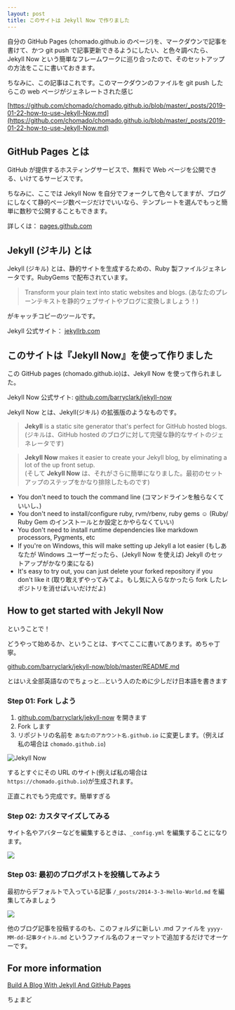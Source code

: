 ```yaml
---
layout: post
title: このサイトは Jekyll Now で作りました
---
```

自分の GitHub Pages (chomado.github.io のページ)を、マークダウンで記事を書けて、かつ git push で記事更新できるようにしたい、と色々調べたら、Jekyll Now という簡単なフレームワークに巡り合ったので、そのセットアップの方法をここに書いておきます。

ちなみに、この記事はこれです。このマークダウンのファイルを git push したらこの web ページがジェネレートされた感じ

[https://github.com/chomado/chomado.github.io/blob/master/_posts/2019-01-22-how-to-use-Jekyll-Now.md](https://github.com/chomado/chomado.github.io/blob/master/_posts/2019-01-22-how-to-use-Jekyll-Now.md)

## GitHub Pages とは

GitHub が提供するホスティングサービスで、無料で Web ページを公開できる、いけてるサービスです。

ちなみに、ここでは Jekyll Now を自分でフォークして色々してますが、ブログにしなくて静的ページ数ページだけでいいなら、テンプレートを選んでもっと簡単に数秒で公開することもできます。

詳しくは： <a href="https://pages.github.com/" target="_blank">pages.github.com</a>

## Jekyll (ジキル) とは

Jekyll (ジキル) とは、静的サイトを生成するための、Ruby 製ファイルジェネレータです。RubyGems で配布されています。

> Transform your plain text into static websites and blogs. (あなたのプレーンテキストを静的ウェブサイトやブログに変換しましょう！)

がキャッチコピーのツールです。


Jekyll 公式サイト： <a href="https://jekyllrb.com/" target="_blank">jekyllrb.com</a>

## このサイトは『Jekyll Now』を使って作りました

この GitHub pages (chomado.github.io)は、Jekyll Now を使って作られました。

Jekyll Now 公式サイト: <a href="https://github.com/barryclark/jekyll-now" target="_blank">github.com/barryclark/jekyll-now</a>

Jekyll Now とは、Jekyll(ジキル) の拡張版のようなものです。

> **Jekyll** is a static site generator that's perfect for GitHub hosted blogs.     
(ジキルは、GitHub hosted のブログに対して完璧な静的なサイトのジェネレータです)

> **Jekyll Now** makes it easier to create your Jekyll blog, by eliminating a lot of the up front setup.   
(そして **Jekyll Now** は、それがさらに簡単になりました。最初のセットアップのステップをかなり排除したものです)

- You don't need to touch the command line (コマンドラインを触らなくていいし、)
- You don't need to install/configure ruby, rvm/rbenv, ruby gems :relaxed: (Ruby/ Ruby Gem のインストールとか設定とかやらなくていい)
- You don't need to install runtime dependencies like markdown processors, Pygments, etc
- If you're on Windows, this will make setting up Jekyll a lot easier (もしあなたが Windows ユーザーだったら、(Jekyll Now を使えば) Jekyll のセットアップがかなり楽になる)
- It's easy to try out, you can just delete your forked repository if you don't like it (取り敢えずやってみてよ。もし気に入らなかったら fork したレポジトリを消せばいいだけだよ)

## How to get started with Jekyll Now

ということで！

どうやって始めるか、ということは、すべてここに書いてあります。めちゃ丁寧。

<a href="https://github.com/barryclark/jekyll-now/blob/master/README.md" target="_blank">github.com/barryclark/jekyll-now/blob/master/README.md</a>

とはいえ全部英語なのでちょっと…という人のために少しだけ日本語を書きます

### Step 01: Fork しよう

1. <a href="https://github.com/barryclark/jekyll-now" target="_blank">github.com/barryclark/jekyll-now</a> を開きます
1. Fork します
1. リポジトリの名前を `あなたのアカウント名.github.io` に変更します。（例えば私の場合は `chomado.github.io`)

![Jekyll Now](https://github.com/chomado/chomado.github.io/raw/master/images/step1.gif)

するとすぐにその URL のサイト(例えば私の場合は `https://chomado.github.io`)が生成されます。

正直これでもう完成です。簡単すぎる

### Step 02: カスタマイズしてみる

サイト名やアバターなどを編集するときは、`_config.yml` を編集することになります。

![](https://github.com/chomado/chomado.github.io/raw/master/images/config.png)

### Step 03: 最初のブログポストを投稿してみよう

最初からデフォルトで入っている記事 `/_posts/2014-3-3-Hello-World.md` を編集してみましょう

![](https://github.com/chomado/chomado.github.io/raw/master/images/first-post.png)

他のブログ記事を投稿するのも、このフォルダに新しい .md ファイルを `yyyy-MM-dd-記事タイトル.md` というファイル名のフォーマットで追加するだけでオーケーです。


## For more information

<a href="https://www.smashingmagazine.com/2014/08/build-blog-jekyll-github-pages/" target="_blank">Build A Blog With Jekyll And GitHub Pages</a>

ちょまど

